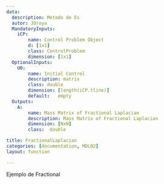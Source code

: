 ```yaml
---
data:
  description: Metodo de Es
  autor: JOroya
  MandatoryInputs:   
    iCP: 
        name: Control Problem Object
        d: [1x1]
        class: ControlProblem
        dimension: [1x1]
  OptionalInputs:
    U0:
        name: Initial Control 
        description: matrix 
        class: double
        dimension: [length(iCP.tline)]
        default:   empty
  Outputs:
    A:
        name: Mass Matrix of Fractional Laplacian
        description: Mass Matrix of Fractional Laplacian
        dimension: [NxN]
        class:  double

title: FractionalLaplacian
categories: [documentation, MDL02]
layout: function

---
```


Ejemplo de Fractional

